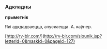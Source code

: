 ### Адкладны
**прыметнік**

Які адкдадваецца, апускаецца. А. каўнер.

<a rel="author">[http://rv-blr.com/](http://rv-blr.com/slounik.jsp?letterId=0&maskId=0&pageId=127)</a>
